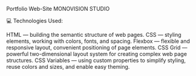 Portfolio Web-Site MONOVISION STUDIO

💻 Technologies Used:

HTML — building the semantic structure of web pages.
CSS — styling elements, working with colors, fonts, and spacing.
Flexbox — flexible and responsive layout, convenient positioning of page elements.
CSS Grid — powerful two-dimensional layout system for creating complex web page structures.
CSS Variables — using custom properties to simplify styling, reuse colors and sizes, and enable easy theming.
